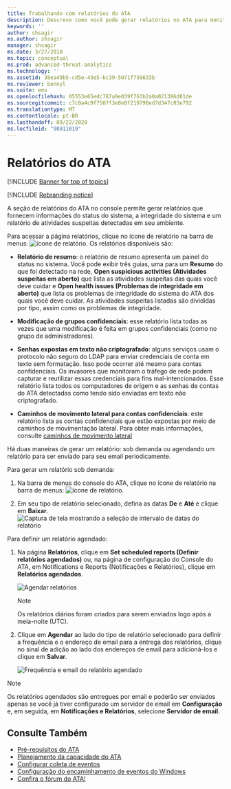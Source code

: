```yaml
---
title: Trabalhando com relatórios do ATA
description: Descreve como você pode gerar relatórios no ATA para monitorar sua rede.
keywords: ''
author: shsagir
ms.author: shsagir
manager: shsagir
ms.date: 3/27/2018
ms.topic: conceptual
ms.prod: advanced-threat-analytics
ms.technology: ''
ms.assetid: 38ea49b5-cd5e-43e5-bc39-5071f759633b
ms.reviewer: bennyl
ms.suite: ems
ms.openlocfilehash: 05553e65edc787a9e039f763b2a0a021386d81de
ms.sourcegitcommit: c7c0a4c9f7507f3e8e0f219798ed7d347c03e792
ms.translationtype: MT
ms.contentlocale: pt-BR
ms.lasthandoff: 09/22/2020
ms.locfileid: "90911019"
---
```

# <a name="ata-reports"></a>Relatórios do ATA

[!INCLUDE [Banner for top of topics](includes/banner.md)]

[!INCLUDE [Rebranding notice](includes/rebranding.md)]

A seção de relatórios do ATA no console permite gerar relatórios que fornecem informações do status do sistema, a integridade do sistema e um relatório de atividades suspeitas detectadas em seu ambiente.

Para acessar a página relatórios, clique no ícone de relatório na barra de menus: ![ícone de relatório](media/ata-report-icon.png).
Os relatórios disponíveis são:

- **Relatório de resumo**: o relatório de resumo apresenta um painel do status no sistema. Você pode exibir três guias, uma para um **Resumo** do que foi detectado na rede, **Open suspicious activities (Atividades suspeitas em aberto)** que lista as atividades suspeitas das quais você deve cuidar e **Open health issues (Problemas de integridade em aberto)** que lista os problemas de integridade do sistema do ATA dos quais você deve cuidar. As atividades suspeitas listadas são divididas por tipo, assim como os problemas de integridade.

- **Modificação de grupos confidenciais**: esse relatório lista todas as vezes que uma modificação é feita em grupos confidenciais (como no grupo de administradores).

- **Senhas expostas em texto não criptografado**: alguns serviços usam o protocolo não seguro do LDAP para enviar credenciais de conta em texto sem formatação. Isso pode ocorrer até mesmo para contas confidenciais. Os invasores que monitoram o tráfego de rede podem capturar e reutilizar essas credenciais para fins mal-intencionados. Esse relatório lista todos os computadores de origem e as senhas de contas do ATA detectadas como tendo sido enviadas em texto não criptografado.

- **Caminhos de movimento lateral para contas confidenciais**: este relatório lista as contas confidenciais que estão expostas por meio de caminhos de movimentação lateral. Para obter mais informações, consulte [caminhos de movimento lateral](use-case-lateral-movement-path.md)

Há duas maneiras de gerar um relatório: sob demanda ou agendando um relatório para ser enviado para seu email periodicamente.

Para gerar um relatório sob demanda:

1. Na barra de menus do console do ATA, clique no ícone de relatório na barra de menus: ![ícone de relatório](media/ata-report-icon.png).

1. Em seu tipo de relatório selecionado, defina as datas **De** e **Até** e clique em **Baixar**.
 ![Captura de tela mostrando a seleção de intervalo de datas do relatório](media/reports.png)

Para definir um relatório agendado:

1. Na página **Relatórios**, clique em **Set scheduled reports (Definir relatórios agendados)** ou, na página de configuração do Console do ATA, em Notifications e Reports (Notificações e Relatórios), clique em **Relatórios agendados**.

    ![Agendar relatórios](media/ata-sched-reports.png)

   > [!NOTE]
   > Os relatórios diários foram criados para serem enviados logo após a meia-noite (UTC).

1. Clique em **Agendar** ao lado do tipo de relatório selecionado para definir a frequência e o endereço de email para a entrega dos relatórios, clique no sinal de adição ao lado dos endereços de email para adicioná-los e clique em **Salvar**.

    ![Frequência e email do relatório agendado](media/sched-report1.png)

> [!NOTE]
> Os relatórios agendados são entregues por email e poderão ser enviados apenas se você já tiver configurado um servidor de email em **Configuração** e, em seguida, em **Notificações e Relatórios**, selecione **Servidor de email**.

## <a name="see-also"></a>Consulte Também

- [Pré-requisitos do ATA](ata-prerequisites.md)
- [Planejamento da capacidade do ATA](ata-capacity-planning.md)
- [Configurar coleta de eventos](configure-event-collection.md)
- [Configuração do encaminhamento de eventos do Windows](configure-event-collection.md)
- [Confira o fórum do ATA!](https://social.technet.microsoft.com/Forums/security/home?forum=mata)
